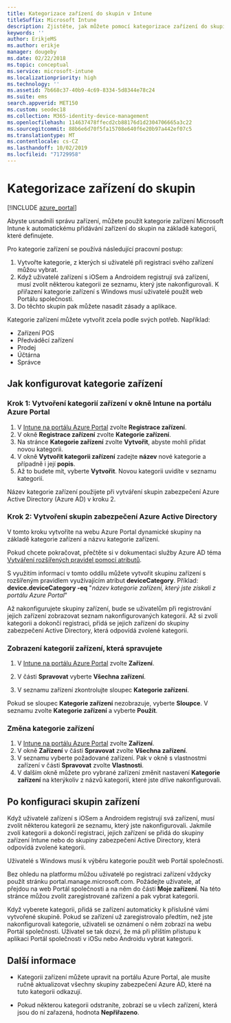 ```yaml
---
title: Kategorizace zařízení do skupin v Intune
titleSuffix: Microsoft Intune
description: Zjistěte, jak můžete pomocí kategorizace zařízení do skupin zajistit snadnější správu.
keywords: ''
author: ErikjeMS
ms.author: erikje
manager: dougeby
ms.date: 02/22/2018
ms.topic: conceptual
ms.service: microsoft-intune
ms.localizationpriority: high
ms.technology: ''
ms.assetid: 7b668c37-40b9-4c69-8334-5d8344e78c24
ms.suite: ems
search.appverid: MET150
ms.custom: seodec18
ms.collection: M365-identity-device-management
ms.openlocfilehash: 114637478ffecd2cb88176d1d2304706665a3c22
ms.sourcegitcommit: 88b6e6d70f5fa15708e640f6e20b97a442ef07c5
ms.translationtype: MT
ms.contentlocale: cs-CZ
ms.lasthandoff: 10/02/2019
ms.locfileid: "71729958"
---
```

# <a name="categorize-devices-into-groups"></a>Kategorizace zařízení do skupin

[!INCLUDE [azure_portal](../includes/azure_portal.md)]

Abyste usnadnili správu zařízení, můžete použít kategorie zařízení Microsoft Intune k automatickému přidávání zařízení do skupin na základě kategorií, které definujete.

Pro kategorie zařízení se používá následující pracovní postup:
1. Vytvořte kategorie, z kterých si uživatelé při registraci svého zařízení můžou vybrat.
2. Když uživatelé zařízení s iOSem a Androidem registrují svá zařízení, musí zvolit některou kategorii ze seznamu, který jste nakonfigurovali. K přiřazení kategorie zařízení s Windows musí uživatelé použít web Portálu společnosti.
3. Do těchto skupin pak můžete nasadit zásady a aplikace.

Kategorie zařízení můžete vytvořit zcela podle svých potřeb. Například:
- Zařízení POS
- Předváděcí zařízení
- Prodej
- Účtárna
- Správce

## <a name="how-to-configure-device-categories"></a>Jak konfigurovat kategorie zařízení

### <a name="step-1-create-device-categories-on-the-intune-blade-of-the-azure-portal"></a>Krok 1: Vytvoření kategorií zařízení v okně Intune na portálu Azure Portal
1. V [Intune na portálu Azure Portal](https://aka.ms/intuneportal) zvolte **Registrace zařízení**.
2. V okně **Registrace zařízení** zvolte **Kategorie zařízení**.
3. Na stránce **Kategorie zařízení** zvolte **Vytvořit**, abyste mohli přidat novou kategorii.
4. V okně **Vytvořit kategorii zařízení** zadejte **název** nové kategorie a případně i její **popis**.
5. Až to budete mít, vyberte **Vytvořit**. Novou kategorii uvidíte v seznamu kategorií.

Název kategorie zařízení použijete při vytváření skupin zabezpečení Azure Active Directory (Azure AD) v kroku 2.

### <a name="step-2-create-azure-active-directory-security-groups"></a>Krok 2: Vytvoření skupin zabezpečení Azure Active Directory
V tomto kroku vytvoříte na webu Azure Portal dynamické skupiny na základě kategorie zařízení a názvu kategorie zařízení.

Pokud chcete pokračovat, přečtěte si v dokumentaci služby Azure AD téma [Vytváření rozšířených pravidel pomocí atributů](https://azure.microsoft.com/documentation/articles/active-directory-accessmanagement-groups-with-advanced-rules/#using-attributes-to-create-rules-for-device-objects).

S využitím informací v tomto oddílu můžete vytvořit skupinu zařízení s rozšířeným pravidlem využívajícím atribut **deviceCategory**. Příklad: **device.deviceCategory -eq** "*název kategorie zařízení, který jste získali z portálu Azure Portal*"

Až nakonfigurujete skupiny zařízení, bude se uživatelům při registrování jejich zařízení zobrazovat seznam nakonfigurovaných kategorií. Až si zvolí kategorii a dokončí registraci, přidá se jejich zařízení do skupiny zabezpečení Active Directory, která odpovídá zvolené kategorii.

### <a name="view-the-categories-of-devices-that-you-manage"></a>Zobrazení kategorií zařízení, která spravujete

1. V [Intune na portálu Azure Portal](https://aka.ms/intuneportal) zvolte **Zařízení**.

2. V části **Spravovat** vyberte **Všechna zařízení**.

3. V seznamu zařízení zkontrolujte sloupec **Kategorie zařízení**.

Pokud se sloupec **Kategorie zařízení** nezobrazuje, vyberte **Sloupce**. V seznamu zvolte **Kategorie zařízení** a vyberte **Použít**.

### <a name="change-the-category-of-a-device"></a>Změna kategorie zařízení

1. V [Intune na portálu Azure Portal](https://aka.ms/intuneportal) zvolte **Zařízení**.
2. V okně **Zařízení** v části **Spravovat** zvolte **Všechna zařízení**.
3. V seznamu vyberte požadované zařízení. Pak v okně s vlastnostmi zařízení v části **Spravovat** zvolte **Vlastnosti**.
4. V dalším okně můžete pro vybrané zařízení změnit nastavení **Kategorie zařízení** na kterýkoliv z názvů kategorií, které jste dříve nakonfigurovali.

## <a name="after-you-configure-device-groups"></a>Po konfiguraci skupin zařízení

Když uživatelé zařízení s iOSem a Androidem registrují svá zařízení, musí zvolit některou kategorii ze seznamu, který jste nakonfigurovali. Jakmile zvolí kategorii a dokončí registraci, jejich zařízení se přidá do skupiny zařízení Intune nebo do skupiny zabezpečení Active Directory, která odpovídá zvolené kategorii.

Uživatelé s Windows musí k výběru kategorie použít web Portál společnosti.

Bez ohledu na platformu můžou uživatelé po registraci zařízení vždycky použít stránku portal.manage.microsoft.com. Požádejte uživatele, ať přejdou na web Portál společnosti a na něm do části **Moje zařízení**. Na této stránce můžou zvolit zaregistrované zařízení a pak vybrat kategorii.

Když vyberete kategorii, přidá se zařízení automaticky k příslušné vámi vytvořené skupině. Pokud se zařízení už zaregistrovalo předtím, než jste nakonfigurovali kategorie, uživateli se oznámení o něm zobrazí na webu Portál společnosti. Uživatel se tak dozví, že má při příštím přístupu k aplikaci Portál společnosti v iOSu nebo Androidu vybrat kategorii.

## <a name="further-information"></a>Další informace
- Kategorii zařízení můžete upravit na portálu Azure Portal, ale musíte ručně aktualizovat všechny skupiny zabezpečení Azure AD, které na tuto kategorii odkazují.

- Pokud některou kategorii odstraníte, zobrazí se u všech zařízení, která jsou do ní zařazená, hodnota **Nepřiřazeno**.
